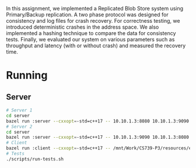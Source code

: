 In this assignment, we implemented a Replicated Blob Store system using Primary/Backup replication. A two phase protocol was designed for consistency and log files for crash recovery. For correctness testing, we introduced deterministic crashes in the address space. We also implemented a hashing technique to compare the data for consistency tests. Finally, we evaluated our system on various parameters such as throughput and latency (with or without crash) and measured the recovery time.


# Running
## Server
```sh
# Server 1
cd server
bazel run :server --cxxopt=-std=c++17 -- 10.10.1.3:8080 10.10.1.3:9090 /mnt/Work/CS739-P3/store1
# Server 2
cd server
bazel run :server --cxxopt=-std=c++17 -- 10.10.1.3:9090 10.10.1.3:8080 /mnt/Work/CS739-P3/store2
# Client
bazel run :client --cxxopt=-std=c++17 -- /mnt/Work/CS739-P3/resources/exec.conf
# Tests
./scripts/run-tests.sh
```
